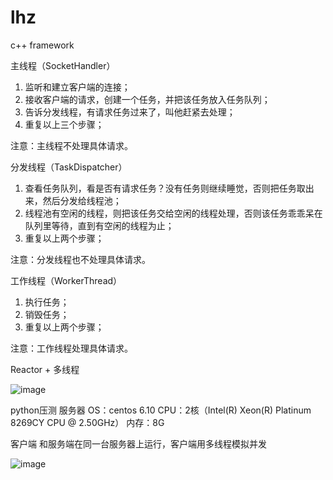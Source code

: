 # lhz
c++ framework

主线程（SocketHandler）
1. 监听和建立客户端的连接；
2. 接收客户端的请求，创建一个任务，并把该任务放入任务队列；
3. 告诉分发线程，有请求任务过来了，叫他赶紧去处理；
4. 重复以上三个步骤；

注意：主线程不处理具体请求。

分发线程（TaskDispatcher）
1. 查看任务队列，看是否有请求任务？没有任务则继续睡觉，否则把任务取出来，然后分发给线程池；
2. 线程池有空闲的线程，则把该任务交给空闲的线程处理，否则该任务乖乖呆在队列里等待，直到有空闲的线程为止；
3. 重复以上两个步骤；

注意：分发线程也不处理具体请求。

工作线程（WorkerThread）
1. 执行任务；
2. 销毁任务；
3. 重复以上两个步骤；

注意：工作线程处理具体请求。


Reactor + 多线程

![image](https://github.com/lhz4324/lhz_server_frame/assets/127606697/68409de3-8403-4ab0-aa24-4d4c70287fe2)


python压测
服务器
OS：centos 6.10
CPU：2核（Intel(R) Xeon(R) Platinum 8269CY CPU @ 2.50GHz）
内存：8G

客户端
和服务端在同一台服务器上运行，客户端用多线程模拟并发

![image](https://github.com/lhz4324/lhz_server_frame/assets/127606697/78d8e4e8-76c6-4d42-9286-2b5c8800257a)
